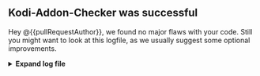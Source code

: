 ## Kodi-Addon-Checker was successful
Hey @{{pullRequestAuthor}},
we found no major flaws with your code. Still you might want to look at this logfile, as we usually suggest some optional improvements.


<details>
  <summary>
    <strong>
     Expand log file
    </strong>
  </summary>

```
{{contents}}
```
